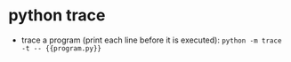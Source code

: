 # python trace

- trace a program (print each line before it is executed):
`python -m trace -t -- {{program.py}}`
